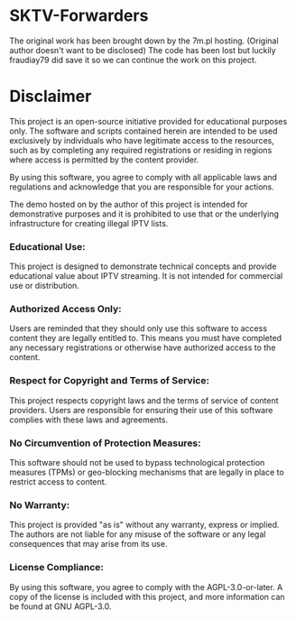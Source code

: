 # SKTV-Forwarders

The original work has been brought down by the 7m.pl hosting. (Original author doesn't want to be disclosed) 
The code has been lost but luckily fraudiay79 did save it so we can continue the work on this project.

# Disclaimer
This project is an open-source initiative provided for educational purposes only. The software and scripts contained herein are intended to be used exclusively by individuals who have legitimate access to the resources, such as by completing any required registrations or residing in regions where access is permitted by the content provider.

By using this software, you agree to comply with all applicable laws and regulations and acknowledge that you are responsible for your actions.

The demo hosted on by the author of this project is intended for demonstrative purposes and it is prohibited to use that or the underlying infrastructure for creating illegal IPTV lists.

### Educational Use:
This project is designed to demonstrate technical concepts and provide educational value about IPTV streaming. It is not intended for commercial use or distribution.

### Authorized Access Only:
Users are reminded that they should only use this software to access content they are legally entitled to. This means you must have completed any necessary registrations or otherwise have authorized access to the content.

### Respect for Copyright and Terms of Service:
This project respects copyright laws and the terms of service of content providers. Users are responsible for ensuring their use of this software complies with these laws and agreements.

### No Circumvention of Protection Measures:
This software should not be used to bypass technological protection measures (TPMs) or geo-blocking mechanisms that are legally in place to restrict access to content.

### No Warranty:
This project is provided "as is" without any warranty, express or implied. The authors are not liable for any misuse of the software or any legal consequences that may arise from its use.

### License Compliance:
By using this software, you agree to comply with the AGPL-3.0-or-later. A copy of the license is included with this project, and more information can be found at GNU AGPL-3.0.
